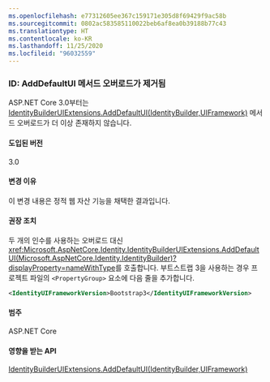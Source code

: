 ```yaml
---
ms.openlocfilehash: e77312605ee367c159171e305d8f69429f9ac58b
ms.sourcegitcommit: 0802ac583585110022beb6af8ea0b39188b77c43
ms.translationtype: HT
ms.contentlocale: ko-KR
ms.lasthandoff: 11/25/2020
ms.locfileid: "96032559"
---
```

### <a name="identity-adddefaultui-method-overload-removed"></a>ID: AddDefaultUI 메서드 오버로드가 제거됨

ASP.NET Core 3.0부터는 [IdentityBuilderUIExtensions.AddDefaultUI(IdentityBuilder,UIFramework)](/dotnet/api/microsoft.aspnetcore.identity.identitybuilderuiextensions.adddefaultui?view=aspnetcore-2.2#Microsoft_AspNetCore_Identity_IdentityBuilderUIExtensions_AddDefaultUI_Microsoft_AspNetCore_Identity_IdentityBuilder_Microsoft_AspNetCore_Identity_UI_UIFramework_) 메서드 오버로드가 더 이상 존재하지 않습니다.

#### <a name="version-introduced"></a>도입된 버전

3.0

#### <a name="reason-for-change"></a>변경 이유

이 변경 내용은 정적 웹 자산 기능을 채택한 결과입니다.

#### <a name="recommended-action"></a>권장 조치

두 개의 인수를 사용하는 오버로드 대신 <xref:Microsoft.AspNetCore.Identity.IdentityBuilderUIExtensions.AddDefaultUI(Microsoft.AspNetCore.Identity.IdentityBuilder)?displayProperty=nameWithType>를 호출합니다. 부트스트랩 3을 사용하는 경우 프로젝트 파일의 `<PropertyGroup>` 요소에 다음 줄을 추가합니다.

```xml
<IdentityUIFrameworkVersion>Bootstrap3</IdentityUIFrameworkVersion>
```

#### <a name="category"></a>범주

ASP.NET Core

#### <a name="affected-apis"></a>영향을 받는 API

[IdentityBuilderUIExtensions.AddDefaultUI(IdentityBuilder,UIFramework)](/dotnet/api/microsoft.aspnetcore.identity.identitybuilderuiextensions.adddefaultui?view=aspnetcore-2.2#Microsoft_AspNetCore_Identity_IdentityBuilderUIExtensions_AddDefaultUI_Microsoft_AspNetCore_Identity_IdentityBuilder_Microsoft_AspNetCore_Identity_UI_UIFramework_)

<!--

#### Affected APIs

`M:Microsoft.AspNetCore.Identity.IdentityBuilderUIExtensions.AddDefaultUI(Microsoft.AspNetCore.Identity.IdentityBuilder,Microsoft.AspNetCore.Identity.UI.UIFramework)`

-->
